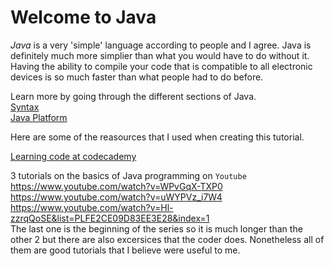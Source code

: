 # Welcome to Java

_Java_ is a very 'simple' language according to people and I agree. Java is definitely much more simplier than what you would have to do without it. Having the ability to compile your code that is compatible to all electronic devices is so much faster than what people had to do before. 

Learn more by going through the different sections of Java.  
[Syntax](syntax.md)  
[Java Platform](java-platform.md)



Here are some of the reasources that I used when creating this tutorial.

[Learning code at codecademy](codecademy.com)

3 tutorials on the basics of Java programming on `Youtube`
https://www.youtube.com/watch?v=WPvGqX-TXP0
https://www.youtube.com/watch?v=uWYPVz_i7W4
https://www.youtube.com/watch?v=Hl-zzrqQoSE&list=PLFE2CE09D83EE3E28&index=1  
The last one is the beginning of the series so it is much longer than the other 2 but there are also excersices that the coder does. Nonetheless all of them are good tutorials that I believe were useful to me.